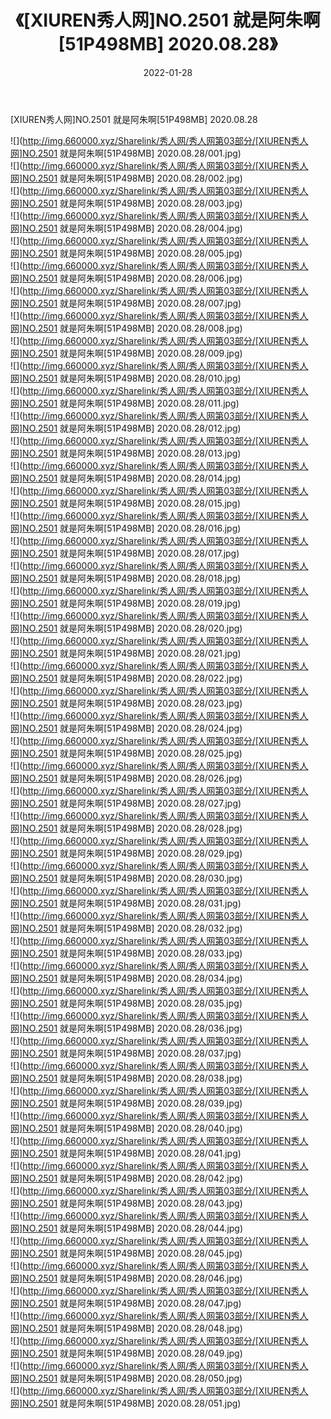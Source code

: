 ﻿---
layout: post
title:  《[XIUREN秀人网]NO.2501 就是阿朱啊[51P498MB] 2020.08.28》
date:   2022-01-28
img: http://img.660000.xyz/Sharelink/秀人网/秀人网第03部分/[XIUREN秀人网]NO.2501 就是阿朱啊[51P498MB] 2020.08.28/000.jpg
categories: [美女, 清纯, 唯美]
---

[XIUREN秀人网]NO.2501 就是阿朱啊[51P498MB] 2020.08.28

 ![](http://img.660000.xyz/Sharelink/秀人网/秀人网第03部分/[XIUREN秀人网]NO.2501 就是阿朱啊[51P498MB] 2020.08.28/001.jpg) <br>![](http://img.660000.xyz/Sharelink/秀人网/秀人网第03部分/[XIUREN秀人网]NO.2501 就是阿朱啊[51P498MB] 2020.08.28/002.jpg) <br>![](http://img.660000.xyz/Sharelink/秀人网/秀人网第03部分/[XIUREN秀人网]NO.2501 就是阿朱啊[51P498MB] 2020.08.28/003.jpg) <br>![](http://img.660000.xyz/Sharelink/秀人网/秀人网第03部分/[XIUREN秀人网]NO.2501 就是阿朱啊[51P498MB] 2020.08.28/004.jpg) <br>![](http://img.660000.xyz/Sharelink/秀人网/秀人网第03部分/[XIUREN秀人网]NO.2501 就是阿朱啊[51P498MB] 2020.08.28/005.jpg) <br>![](http://img.660000.xyz/Sharelink/秀人网/秀人网第03部分/[XIUREN秀人网]NO.2501 就是阿朱啊[51P498MB] 2020.08.28/006.jpg) <br>![](http://img.660000.xyz/Sharelink/秀人网/秀人网第03部分/[XIUREN秀人网]NO.2501 就是阿朱啊[51P498MB] 2020.08.28/007.jpg) <br>![](http://img.660000.xyz/Sharelink/秀人网/秀人网第03部分/[XIUREN秀人网]NO.2501 就是阿朱啊[51P498MB] 2020.08.28/008.jpg) <br>![](http://img.660000.xyz/Sharelink/秀人网/秀人网第03部分/[XIUREN秀人网]NO.2501 就是阿朱啊[51P498MB] 2020.08.28/009.jpg) <br>![](http://img.660000.xyz/Sharelink/秀人网/秀人网第03部分/[XIUREN秀人网]NO.2501 就是阿朱啊[51P498MB] 2020.08.28/010.jpg) <br>![](http://img.660000.xyz/Sharelink/秀人网/秀人网第03部分/[XIUREN秀人网]NO.2501 就是阿朱啊[51P498MB] 2020.08.28/011.jpg) <br>![](http://img.660000.xyz/Sharelink/秀人网/秀人网第03部分/[XIUREN秀人网]NO.2501 就是阿朱啊[51P498MB] 2020.08.28/012.jpg) <br>![](http://img.660000.xyz/Sharelink/秀人网/秀人网第03部分/[XIUREN秀人网]NO.2501 就是阿朱啊[51P498MB] 2020.08.28/013.jpg) <br>![](http://img.660000.xyz/Sharelink/秀人网/秀人网第03部分/[XIUREN秀人网]NO.2501 就是阿朱啊[51P498MB] 2020.08.28/014.jpg) <br>![](http://img.660000.xyz/Sharelink/秀人网/秀人网第03部分/[XIUREN秀人网]NO.2501 就是阿朱啊[51P498MB] 2020.08.28/015.jpg) <br>![](http://img.660000.xyz/Sharelink/秀人网/秀人网第03部分/[XIUREN秀人网]NO.2501 就是阿朱啊[51P498MB] 2020.08.28/016.jpg) <br>![](http://img.660000.xyz/Sharelink/秀人网/秀人网第03部分/[XIUREN秀人网]NO.2501 就是阿朱啊[51P498MB] 2020.08.28/017.jpg) <br>![](http://img.660000.xyz/Sharelink/秀人网/秀人网第03部分/[XIUREN秀人网]NO.2501 就是阿朱啊[51P498MB] 2020.08.28/018.jpg) <br>![](http://img.660000.xyz/Sharelink/秀人网/秀人网第03部分/[XIUREN秀人网]NO.2501 就是阿朱啊[51P498MB] 2020.08.28/019.jpg) <br>![](http://img.660000.xyz/Sharelink/秀人网/秀人网第03部分/[XIUREN秀人网]NO.2501 就是阿朱啊[51P498MB] 2020.08.28/020.jpg) <br>![](http://img.660000.xyz/Sharelink/秀人网/秀人网第03部分/[XIUREN秀人网]NO.2501 就是阿朱啊[51P498MB] 2020.08.28/021.jpg) <br>![](http://img.660000.xyz/Sharelink/秀人网/秀人网第03部分/[XIUREN秀人网]NO.2501 就是阿朱啊[51P498MB] 2020.08.28/022.jpg) <br>![](http://img.660000.xyz/Sharelink/秀人网/秀人网第03部分/[XIUREN秀人网]NO.2501 就是阿朱啊[51P498MB] 2020.08.28/023.jpg) <br>![](http://img.660000.xyz/Sharelink/秀人网/秀人网第03部分/[XIUREN秀人网]NO.2501 就是阿朱啊[51P498MB] 2020.08.28/024.jpg) <br>![](http://img.660000.xyz/Sharelink/秀人网/秀人网第03部分/[XIUREN秀人网]NO.2501 就是阿朱啊[51P498MB] 2020.08.28/025.jpg) <br>![](http://img.660000.xyz/Sharelink/秀人网/秀人网第03部分/[XIUREN秀人网]NO.2501 就是阿朱啊[51P498MB] 2020.08.28/026.jpg) <br>![](http://img.660000.xyz/Sharelink/秀人网/秀人网第03部分/[XIUREN秀人网]NO.2501 就是阿朱啊[51P498MB] 2020.08.28/027.jpg) <br>![](http://img.660000.xyz/Sharelink/秀人网/秀人网第03部分/[XIUREN秀人网]NO.2501 就是阿朱啊[51P498MB] 2020.08.28/028.jpg) <br>![](http://img.660000.xyz/Sharelink/秀人网/秀人网第03部分/[XIUREN秀人网]NO.2501 就是阿朱啊[51P498MB] 2020.08.28/029.jpg) <br>![](http://img.660000.xyz/Sharelink/秀人网/秀人网第03部分/[XIUREN秀人网]NO.2501 就是阿朱啊[51P498MB] 2020.08.28/030.jpg) <br>![](http://img.660000.xyz/Sharelink/秀人网/秀人网第03部分/[XIUREN秀人网]NO.2501 就是阿朱啊[51P498MB] 2020.08.28/031.jpg) <br>![](http://img.660000.xyz/Sharelink/秀人网/秀人网第03部分/[XIUREN秀人网]NO.2501 就是阿朱啊[51P498MB] 2020.08.28/032.jpg) <br>![](http://img.660000.xyz/Sharelink/秀人网/秀人网第03部分/[XIUREN秀人网]NO.2501 就是阿朱啊[51P498MB] 2020.08.28/033.jpg) <br>![](http://img.660000.xyz/Sharelink/秀人网/秀人网第03部分/[XIUREN秀人网]NO.2501 就是阿朱啊[51P498MB] 2020.08.28/034.jpg) <br>![](http://img.660000.xyz/Sharelink/秀人网/秀人网第03部分/[XIUREN秀人网]NO.2501 就是阿朱啊[51P498MB] 2020.08.28/035.jpg) <br>![](http://img.660000.xyz/Sharelink/秀人网/秀人网第03部分/[XIUREN秀人网]NO.2501 就是阿朱啊[51P498MB] 2020.08.28/036.jpg) <br>![](http://img.660000.xyz/Sharelink/秀人网/秀人网第03部分/[XIUREN秀人网]NO.2501 就是阿朱啊[51P498MB] 2020.08.28/037.jpg) <br>![](http://img.660000.xyz/Sharelink/秀人网/秀人网第03部分/[XIUREN秀人网]NO.2501 就是阿朱啊[51P498MB] 2020.08.28/038.jpg) <br>![](http://img.660000.xyz/Sharelink/秀人网/秀人网第03部分/[XIUREN秀人网]NO.2501 就是阿朱啊[51P498MB] 2020.08.28/039.jpg) <br>![](http://img.660000.xyz/Sharelink/秀人网/秀人网第03部分/[XIUREN秀人网]NO.2501 就是阿朱啊[51P498MB] 2020.08.28/040.jpg) <br>![](http://img.660000.xyz/Sharelink/秀人网/秀人网第03部分/[XIUREN秀人网]NO.2501 就是阿朱啊[51P498MB] 2020.08.28/041.jpg) <br>![](http://img.660000.xyz/Sharelink/秀人网/秀人网第03部分/[XIUREN秀人网]NO.2501 就是阿朱啊[51P498MB] 2020.08.28/042.jpg) <br>![](http://img.660000.xyz/Sharelink/秀人网/秀人网第03部分/[XIUREN秀人网]NO.2501 就是阿朱啊[51P498MB] 2020.08.28/043.jpg) <br>![](http://img.660000.xyz/Sharelink/秀人网/秀人网第03部分/[XIUREN秀人网]NO.2501 就是阿朱啊[51P498MB] 2020.08.28/044.jpg) <br>![](http://img.660000.xyz/Sharelink/秀人网/秀人网第03部分/[XIUREN秀人网]NO.2501 就是阿朱啊[51P498MB] 2020.08.28/045.jpg) <br>![](http://img.660000.xyz/Sharelink/秀人网/秀人网第03部分/[XIUREN秀人网]NO.2501 就是阿朱啊[51P498MB] 2020.08.28/046.jpg) <br>![](http://img.660000.xyz/Sharelink/秀人网/秀人网第03部分/[XIUREN秀人网]NO.2501 就是阿朱啊[51P498MB] 2020.08.28/047.jpg) <br>![](http://img.660000.xyz/Sharelink/秀人网/秀人网第03部分/[XIUREN秀人网]NO.2501 就是阿朱啊[51P498MB] 2020.08.28/048.jpg) <br>![](http://img.660000.xyz/Sharelink/秀人网/秀人网第03部分/[XIUREN秀人网]NO.2501 就是阿朱啊[51P498MB] 2020.08.28/049.jpg) <br>![](http://img.660000.xyz/Sharelink/秀人网/秀人网第03部分/[XIUREN秀人网]NO.2501 就是阿朱啊[51P498MB] 2020.08.28/050.jpg) <br>![](http://img.660000.xyz/Sharelink/秀人网/秀人网第03部分/[XIUREN秀人网]NO.2501 就是阿朱啊[51P498MB] 2020.08.28/051.jpg) <br>